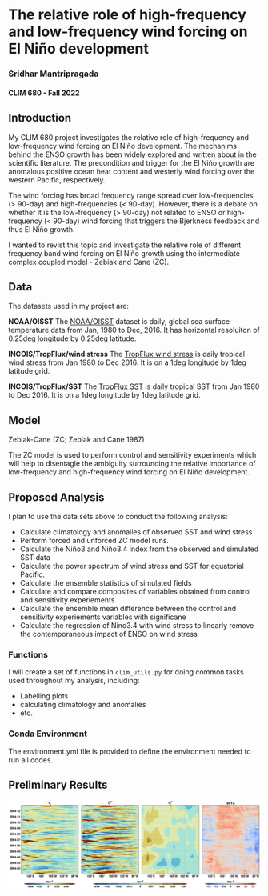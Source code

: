 # The relative role of high-frequency and low-frequency wind forcing on El Niño development
 
### Sridhar Mantripragada
#### CLIM 680 - Fall 2022

## Introduction

My CLIM 680 project investigates the relative role of high-frequency and low-frequency wind forcing on El Niño development. The mechanims behind the ENSO growth has been widely explored and written about in the scientific literature. The precondition and trigger for the El Niño growth are anomalous positive ocean heat content and westerly wind forcing over the western Pacific, respectively. 

The wind forcing has broad frequency range spread over low-frequencies (> 90-day) and high-frequencies (< 90-day). However, there is a debate on whether it is the low-frequency (> 90-day) not related to ENSO or high-frequency (< 90-day) wind forcing that triggers the Bjerkness feedback and thus El Niño growth. 

I wanted to revist this topic and investigate the relative role of different frequency band wind forcing on El Niño growth using the intermediate complex coupled model -  Zebiak and Cane (ZC). 



## Data

The datasets used in my project are:

__NOAA/OISST__
The [NOAA/OISST](https://www.ncei.noaa.gov/products/optimum-interpolation-sst) dataset is daily, 
global sea surface temperature data from Jan, 1980 to Dec, 2016. It has horizontal resoluiton of 0.25deg longitude by 0.25deg latitude.
 
__INCOIS/TropFlux/wind stress__
The [TropFlux wind stress](https://incois.gov.in/tropflux/) is daily tropical 
wind stress from Jan 1980 to Dec 2016. It is on a 1deg longitude by 1deg latitude grid.

__INCOIS/TropFlux/SST__
The [TropFlux SST](https://incois.gov.in/tropflux/) is daily tropical 
SST from Jan 1980 to Dec 2016. It is on a 1deg longitude by 1deg latitude grid.

## Model

Zebiak-Cane (ZC; Zebiak and Cane 1987)

The ZC model is used to perform control and sensitivity experiments which will help to disentagle the ambiguity surrounding the relative importance of low-frequency and high-frequency wind forcing on El Niño development.


## Proposed Analysis
I plan to use the data sets above to conduct the following analysis:
* Calculate climatology and anomalies of observed SST and wind stress
* Perform forced and unforced ZC model runs.
* Calculate the Niño3 and Niño3.4 index from the observed and simulated SST data
* Calculate the power spectrum of wind stress and SST for equatorial Pacific.
* Calculate the ensemble statistics of simulated fields 
* Calculate and compare composites of variables obtained from control and sensitivity experiements
* Calculate the ensemble mean difference between the control and sensitivity experiements variables with significane
* Calculate the regression of Nino3.4 with wind stress to linearly remove the contemporaneous impact of ENSO on wind stress

### Functions
I will create a set of functions in `clim_utils.py` for doing common tasks used throughout my analysis, including:
* Labelling plots
* calculating climatology and anomalies
* etc.

### Conda Environment

The environment.yml file is provided to define the environment needed to run all codes.

## Preliminary Results

![HovmollerWindStress](hov-zws-2004.png)
